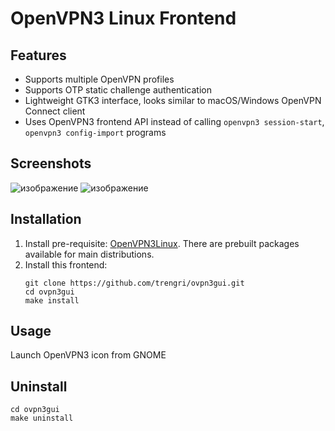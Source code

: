 # OpenVPN3 Linux Frontend

## Features
* Supports multiple OpenVPN profiles
* Supports OTP static challenge authentication
* Lightweight GTK3 interface, looks similar to macOS/Windows OpenVPN Connect client
* Uses OpenVPN3 frontend API instead of calling `openvpn3 session-start`, `openvpn3 config-import` programs

## Screenshots
![изображение](https://github.com/trengri/ovpn3gui/assets/53753844/c9dc85e2-c57e-45fc-bb53-b7a23b77cd82)
![изображение](https://github.com/trengri/ovpn3gui/assets/53753844/116bcfa7-fa21-4e48-b22a-0071ce771719)

## Installation
1. Install pre-requisite: [OpenVPN3Linux](https://community.openvpn.net/openvpn/wiki/OpenVPN3Linux). There are prebuilt packages available for main distributions.
2. Install this frontend:
   ```
   git clone https://github.com/trengri/ovpn3gui.git
   cd ovpn3gui
   make install
   ```
## Usage
Launch OpenVPN3 icon from GNOME

## Uninstall
   ```
   cd ovpn3gui
   make uninstall
   ```
